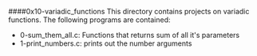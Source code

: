 ####0x10-variadic_functions
This directory contains projects on variadic functions.
The following programs are contained:
* 0-sum_them_all.c: Functions that returns sum of all it's parameters
* 1-print_numbers.c: prints out the number arguments

